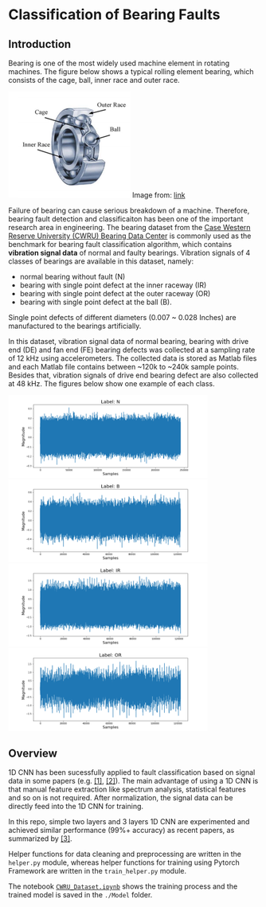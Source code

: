 # Classification of Bearing Faults
## Introduction
Bearing is one of the most widely used machine element in rotating machines. The figure below shows a typical rolling element bearing, which consists of the cage, ball, inner race and outer race.

![Bearing](https://github.com/zerothphase/CWRU/blob/master/Figures/Bearing.PNG)
Image from: [link](https://arxiv.org/abs/1901.08247)

Failure of bearing can cause serious breakdown of a machine. Therefore, bearing fault detection and classificaiton has been one of the important research area in engineering. The bearing dataset from the [Case Western Reserve University (CWRU) Bearing Data Center](https://csegroups.case.edu/bearingdatacenter/home) is commonly used as the benchmark for bearing fault classification algorithm, which contains **vibration signal data** of normal and faulty bearings. 
Vibration signals of 4 classes of bearings are available in this dataset, namely:
- normal bearing without fault (N)
- bearing with single point defect at the inner raceway (IR)
- bearing with single point defect at the outer raceway (OR)
- bearing with single point defect at the ball (B). 

Single point defects of different diameters (0.007 ~ 0.028 Inches) are manufactured to the bearings artificially.

In this dataset, vibration signal data of normal bearing, bearing with drive end (DE) and fan end (FE) bearing defects was collected at a sampling rate of 12 kHz using accelerometers. The collected data is stored as Matlab files and each Matlab file contains 
between ~120k to ~240k sample points. Besides that, vibration signals of drive end bearing defect are also collected at 48 kHz. The figures below show one example of each class.

<img src="https://github.com/zerothphase/CWRU/blob/master/Figures/signal_N.png" width="400"> <img src="https://github.com/zerothphase/CWRU/blob/master/Figures/signal_B.png" width="400"> 
<img src="https://github.com/zerothphase/CWRU/blob/master/Figures/signal_IR.png" width="400"> <img src="https://github.com/zerothphase/CWRU/blob/master/Figures/signal_OR.png" width="400">

## Overview
1D CNN has been sucessfully applied to fault classification based on signal data in some papers 
(e.g. [[1]](https://doi.org/10.1155/2017/8617315), 
[[2]](https://www.researchgate.net/publication/304550799_Real-Time_Motor_Fault_Detection_by_1D_Convolutional_Neural_Networks)). 
The main advantage of using a 1D CNN is that manual feature extraction like spectrum analysis, statistical features and so on is not
required. After normalization, the signal data can be directly feed into the 1D CNN for training.

In this repo, simple two layers and 3 layers 1D CNN are experimented and achieved similar performance 
(99%+ accuracy) as recent papers, as summarized by [[3]](https://arxiv.org/pdf/1901.08247.pdf).

Helper functions for data cleaning and preprocessing are written in the `helper.py` module, whereas helper functions for training using Pytorch Framework are written in the `train_helper.py` module.

The notebook [`CWRU_Dataset.ipynb`](https://nbviewer.jupyter.org/github/zerothphase/CWRU/blob/master/CWRU_Dataset.ipynb) shows the training process and the trained model is saved in the `./Model` folder.
